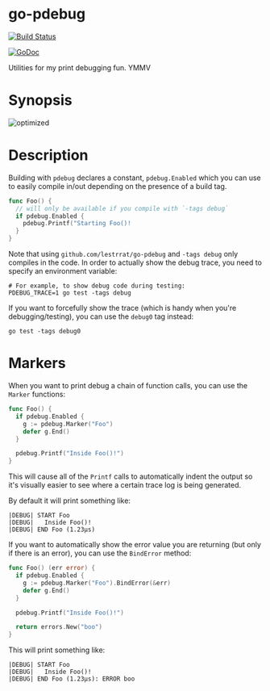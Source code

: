 # go-pdebug

[![Build Status](https://travis-ci.org/lestrrat/go-pdebug.svg?branch=master)](https://travis-ci.org/lestrrat/go-pdebug)

[![GoDoc](https://godoc.org/github.com/lestrrat/go-pdebug?status.svg)](https://godoc.org/github.com/lestrrat/go-pdebug)

Utilities for my print debugging fun. YMMV

# Synopsis

![optimized](https://pbs.twimg.com/media/CbiqhzLUUAIN_7o.png)

# Description

Building with `pdebug` declares a constant, `pdebug.Enabled` which you
can use to easily compile in/out depending on the presence of a build tag.

```go
func Foo() {
  // will only be available if you compile with `-tags debug`
  if pdebug.Enabled {
    pdebug.Printf("Starting Foo()!
  }
}
```

Note that using `github.com/lestrrat/go-pdebug` and `-tags debug` only
compiles in the code. In order to actually show the debug trace, you need
to specify an environment variable:

```shell
# For example, to show debug code during testing:
PDEBUG_TRACE=1 go test -tags debug
```

If you want to forcefully show the trace (which is handy when you're
debugging/testing), you can use the `debug0` tag instead:

```shell
go test -tags debug0
```

# Markers

When you want to print debug a chain of function calls, you can use the
`Marker` functions:

```go
func Foo() {
  if pdebug.Enabled {
    g := pdebug.Marker("Foo")
    defer g.End()
  }

  pdebug.Printf("Inside Foo()!")
}
```

This will cause all of the `Printf` calls to automatically indent
the output so it's visually easier to see where a certain trace log
is being generated.

By default it will print something like:

```
|DEBUG| START Foo
|DEBUG|   Inside Foo()!
|DEBUG| END Foo (1.23μs)
```

If you want to automatically show the error value you are returning
(but only if there is an error), you can use the `BindError` method:

```go
func Foo() (err error) {
  if pdebug.Enabled {
    g := pdebug.Marker("Foo").BindError(&err)
    defer g.End()
  }

  pdebug.Printf("Inside Foo()!")

  return errors.New("boo")
}
```

This will print something like:


```
|DEBUG| START Foo
|DEBUG|   Inside Foo()!
|DEBUG| END Foo (1.23μs): ERROR boo
```
